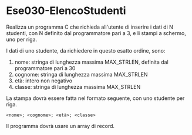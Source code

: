 # Ese030-ElencoStudenti

Realizza un programma C che richieda all'utente di inserire i dati di N studenti,
con N definito dal programmatore pari a 3, e li stampi a schermo, uno per riga.

I dati di uno studente, da richiedere in questo esatto ordine, sono:

1. nome: stringa di lunghezza massima MAX_STRLEN, definita dal programmatore pari a 30
2. cognome: stringa di lunghezza massima MAX_STRLEN
3. età: intero non negativo
4. classe: stringa di lunghezza massima MAX_STRLEN

La stampa dovrà essere fatta nel formato seguente, con uno studente per riga.
```
<nome>; <cognome>; <età>; <classe>
```

Il programma dovrà usare un array di record.